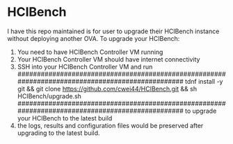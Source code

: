 # HCIBench
I have this repo maintained is for user to upgrade their HCIBench instance without deploying another OVA.
To upgrade your HCIBench:
  1. You need to have HCIBench Controller VM running
  2. Your HCIBench Controller VM should have internet connectivity
  3. SSH into your HCIBench Controller VM and run 
  #################################################################################################
  tdnf install -y git && git clone https://github.com/cwei44/HCIBench.git && sh HCIBench/upgrade.sh
  #################################################################################################
  to upgrade your HCIBench to the latest build
  4. the logs, results and configuration files would be preserved after upgrading to the latest build.
